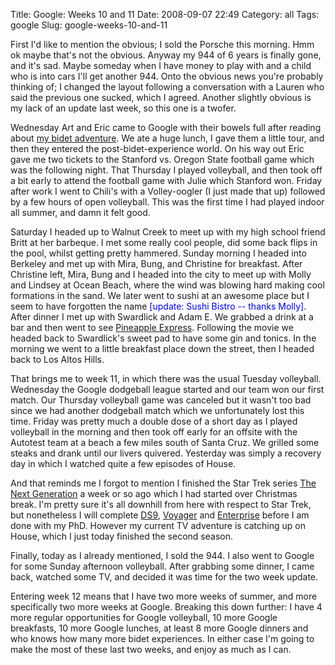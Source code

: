 Title: Google: Weeks 10 and 11
Date: 2008-09-07 22:49
Category: all
Tags: google
Slug: google-weeks-10-and-11

First I'd like to mention the obvious; I sold the Porsche this
morning. Hmm ok maybe that's not the obvious. Anyway my 944 of 6 years
is finally gone, and it's sad. Maybe someday when I have money to play
with and a child who is into cars I'll get another 944. Onto the
obvious news you're probably thinking of; I changed the layout
following a conversation with a Lauren who said the previous one sucked,
which I agreed. Another slightly obvious is my lack of an update last
week, so this one is a twofer.

Wednesday Art and Eric came to Google with their bowels full after
reading about [my bidet adventure][]. We ate a huge lunch, I gave them a
little tour, and then they entered the post-bidet-experience world. On
his way out Eric gave me two tickets to the Stanford vs. Oregon State
football game which was the following night. That Thursday I played
volleyball, and then took off a bit early to attend the football game
with Julie which Stanford won. Friday after work I went to Chili's
with a Volley-oogler (I just made that up) followed by a few hours of
open volleyball. This was the first time I had played indoor all summer,
and damn it felt good.

Saturday I headed up to Walnut Creek to meet up with my high school
friend Britt at her barbeque. I met some really cool people, did some
back flips in the pool, whilst getting pretty hammered. Sunday morning I
headed into Berkeley and met up with Mira, Bung, and Christine for
breakfast. After Christine left, Mira, Bung and I headed into the city
to meet up with Molly and Lindsey at Ocean Beach, where the wind was
blowing hard making cool formations in the sand. We later went to sushi
at an awesome place but I seem to have forgotten the name
<span style="color:blue">[update: Sushi Bistro -- thanks Molly]</span>.
After dinner I met up with Swardlick and Adam E. We grabbed a drink at a
bar and then went to see [Pineapple Express][]. Following the movie we
headed back to Swardlick's sweet pad to have some gin and tonics. In
the morning we went to a little breakfast place down the street, then I
headed back to Los Altos Hills.

That brings me to week 11, in which there was the usual Tuesday
volleyball. Wednesday the Google dodgeball league started and our team
won our first match. Our Thursday volleyball game was canceled but it
wasn't too bad since we had another dodgeball match which we
unfortunately lost this time. Friday was pretty much a double dose of a
short day as I played volleyball in the morning and then took off early
for an offsite with the Autotest team at a beach a few miles south of
Santa Cruz. We grilled some steaks and drank until our livers quivered.
Yesterday was simply a recovery day in which I watched quite a few
episodes of House.

And that reminds me I forgot to mention I finished the Star Trek series
[The Next Generation][] a week or so ago which I had started over
Christmas break. I'm pretty sure it's all downhill from here with
respect to Star Trek, but nonetheless I will complete [DS9][],
[Voyager][] and [Enterprise][] before I am done with my PhD. However my
current TV adventure is catching up on House, which I just today
finished the second season.

Finally, today as I already mentioned, I sold the 944. I also went to
Google for some Sunday afternoon volleyball. After grabbing some dinner,
I came back, watched some TV, and decided it was time for the two week
update.

Entering week 12 means that I have two more weeks of summer, and more
specifically two more weeks at Google. Breaking this down further: I
have 4 more regular opportunities for Google volleyball, 10 more Google
breakfasts, 10 more Google lunches, at least 8 more Google dinners and
who knows how many more bidet experiences. In either case I'm going to
make the most of these last two weeks, and enjoy as much as I can.

  [my bidet adventure]: /2008/07/07/google-week-2/
  [Pineapple Express]: http://www.imdb.com/title/tt0910936/
  [The Next Generation]: http://en.wikipedia.org/wiki/Star_Trek:_The_Next_Generation
  [DS9]: http://en.wikipedia.org/wiki/Star_Trek:_Deep_Space_Nine
  [Voyager]: http://en.wikipedia.org/wiki/Star_Trek:_Voyager
  [Enterprise]: http://en.wikipedia.org/wiki/Star_Trek:_Enterprise
